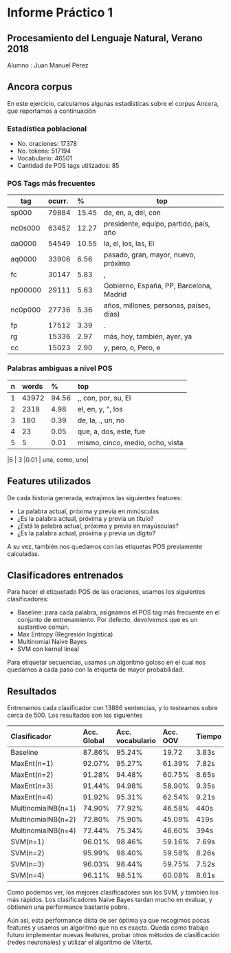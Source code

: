 # Informe Práctico 1
## Procesamiento del Lenguaje Natural, Verano 2018
Alumno : Juan Manuel Pérez


## Ancora corpus

En este ejercicio, calculamos algunas estadísticas sobre el corpus Ancora, que reportamos a continuación


### Estadística poblacional

- No. oraciones: 17378
- No. tokens: 517194
- Vocabulario: 46501
- Cantidad de POS tags utilizados: 85


### POS Tags más frecuentes
|tag	   | ocurr.	 | %	   |   top                      |
|--------|:-------|:-----|----------------------------|
|sp000	 | 79884  | 15.45|de, en, a, del, con |
|nc0s000 | 63452  |	12.27|presidente, equipo, partido, país, año|
|da0000	 | 54549  |	10.55| la, el, los, las, El|
|aq0000	 | 33906  |	6.56 |pasado, gran, mayor, nuevo, próximo
|fc      | 30147  |	5.83 |	, |
|np00000 | 29111  |	5.63 |Gobierno, España, PP, Barcelona, Madrid |
|nc0p000 | 27736  |	5.36 |años, millones, personas, países, días) |
|fp      | 17512  |	3.39 |	. |
|rg      | 15336  |	2.97 |	más, hoy, también, ayer, ya |
|cc      | 15023  |	2.90 |	y, pero, o, Pero, e |


### Palabras ambiguas a nivel POS

|n	|words	|%	|top|
|---|:------|:--|:--|
|1  |	43972	|94.56 |	,, con, por, su, El|
|2  |	2318	|4.98 |	el, en, y, ", los|
|3  |	180	|0.39 |	de, la, ., un, no|
|4  |	23	|0.05 |	que, a, dos, este, fue|
|5  |	5	|0.01 |	mismo, cinco, medio, ocho, vista|

|6  |	3	|0.01 |	una, como, uno|

## Features utilizados

De cada historia generada, extrajimos las siguientes features:

- La palabra actual, próxima y previa en minúsculas
- ¿Es la palabra actual, próxima y previa un título?
- ¿Está la palabra actual, próxima y previa en mayúsculas?
- ¿Es la palabra actual, próxima y previa un dígito?

A su vez, también nos quedamos con las etiquetas POS previamente calculadas.

## Clasificadores entrenados

Para hacer el etiquetado POS de las oraciones, usamos los siguientes clasificadores:

- Baseline: para cada palabra, asignamos el POS tag más frecuente en el conjunto de entrenamiento. Por defecto, devolvemos que es un sustantivo común.
- Max Entropy (Regresión logística)
- Multinomial Naive Bayes
- SVM con kernel lineal

Para etiquetar secuencias, usamos un algoritmo goloso en el cual nos quedamos a cada paso con la etiqueta de mayor probabilidad.

## Resultados

Entrenamos cada clasificador con 13886 sentencias, y lo testeamos sobre cerca de 500. Los resultados son los siguientes

| Clasificador       | Acc. Global    | Acc. vocabulario   | Acc. OOV    | Tiempo  |
|:-------------------|:---------------|:-------------------|:------------|:--------|
| Baseline           | 87.86%         | 95.24%             | 19.72       | 3.83s   |
| MaxEnt(n=1)        | 92.07%         | 95.27%             | 61.39%      | 7.82s   |
| MaxEnt(n=2)        | 91.28%         | 94.48%             | 60.75%      | 8.65s   |
| MaxEnt(n=3)        | 91.44%         | 94.98%             | 58.90%      | 9.35s   |
| MaxEnt(n=4)        | 91.92%         | 95.31%             | 62.54%      | 9.21s   |
| MultinomialNB(n=1) | 74.90%         | 77.92%             | 46.58%      | 440s    |
| MultinomialNB(n=2) | 72.80%         | 75.90%             | 45.09%      | 419s    |
| MultinomialNB(n=4) | 72.44%         | 75.34%             | 46.60%      | 394s    |
| SVM(n=1)           | 96.01%         | 98.46%             | 59.16%      | 7.69s   |
| SVM(n=2)           | 95.99%         | 98.40%             | 59.58%      | 8.26s   |
| SVM(n=3)           | 96.03%         | 98.44%             | 59.75%      | 7.52s   |
| SVM(n=4)           | 96.11%         | 98.51%             | 60.08%      | 8.61s   |

Como podemos ver, los mejores clasificadores son los SVM, y también los más rápidos. Los clasificadores Naive Bayes tardan mucho en evaluar, y obtienen una performance bastante pobre.

Aún así, esta performance dista de ser óptima ya que recogimos pocas features y usamos un algoritmo que no es exacto. Queda como trabajo futuro implementar nuevas features, probar otros métodos de clasificación (redes neuronales) y utilizar el algoritmo de Viterbi.
